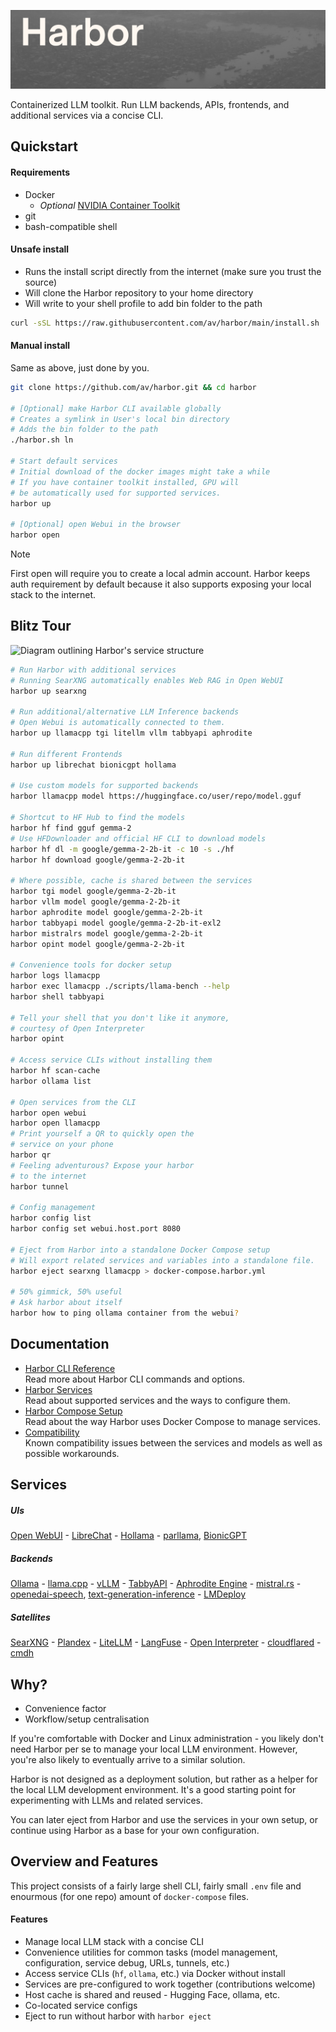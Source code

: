 ![Harbor project logo](./docs/harbor-2.png)

Containerized LLM toolkit. Run LLM backends, APIs, frontends, and additional services via a concise CLI.

## Quickstart

#### Requirements

- Docker
  - _Optional_ [NVIDIA Container Toolkit](https://docs.nvidia.com/datacenter/cloud-native/container-toolkit/latest/install-guide.html#installation)
- git
- bash-compatible shell

#### Unsafe install

- Runs the install script directly from the internet (make sure you trust the source)
- Will clone the Harbor repository to your home directory
- Will write to your shell profile to add bin folder to the path

```bash
curl -sSL https://raw.githubusercontent.com/av/harbor/main/install.sh | bash
```

#### Manual install

Same as above, just done by you.

```bash
git clone https://github.com/av/harbor.git && cd harbor

# [Optional] make Harbor CLI available globally
# Creates a symlink in User's local bin directory
# Adds the bin folder to the path
./harbor.sh ln

# Start default services
# Initial download of the docker images might take a while
# If you have container toolkit installed, GPU will
# be automatically used for supported services.
harbor up

# [Optional] open Webui in the browser
harbor open
```

> [!NOTE]
> First open will require you to create a local admin account. Harbor keeps auth requirement by default because it also supports exposing your local stack to the internet.

## Blitz Tour

![Diagram outlining Harbor's service structure](https://raw.githubusercontent.com/wiki/av/harbor/harbor-arch-diag.png)

```bash
# Run Harbor with additional services
# Running SearXNG automatically enables Web RAG in Open WebUI
harbor up searxng

# Run additional/alternative LLM Inference backends
# Open Webui is automatically connected to them.
harbor up llamacpp tgi litellm vllm tabbyapi aphrodite

# Run different Frontends
harbor up librechat bionicgpt hollama

# Use custom models for supported backends
harbor llamacpp model https://huggingface.co/user/repo/model.gguf

# Shortcut to HF Hub to find the models
harbor hf find gguf gemma-2
# Use HFDownloader and official HF CLI to download models
harbor hf dl -m google/gemma-2-2b-it -c 10 -s ./hf
harbor hf download google/gemma-2-2b-it

# Where possible, cache is shared between the services
harbor tgi model google/gemma-2-2b-it
harbor vllm model google/gemma-2-2b-it
harbor aphrodite model google/gemma-2-2b-it
harbor tabbyapi model google/gemma-2-2b-it-exl2
harbor mistralrs model google/gemma-2-2b-it
harbor opint model google/gemma-2-2b-it

# Convenience tools for docker setup
harbor logs llamacpp
harbor exec llamacpp ./scripts/llama-bench --help
harbor shell tabbyapi

# Tell your shell that you don't like it anymore,
# courtesy of Open Interpreter
harbor opint

# Access service CLIs without installing them
harbor hf scan-cache
harbor ollama list

# Open services from the CLI
harbor open webui
harbor open llamacpp
# Print yourself a QR to quickly open the
# service on your phone
harbor qr
# Feeling adventurous? Expose your harbor
# to the internet
harbor tunnel

# Config management
harbor config list
harbor config set webui.host.port 8080

# Eject from Harbor into a standalone Docker Compose setup
# Will export related services and variables into a standalone file.
harbor eject searxng llamacpp > docker-compose.harbor.yml

# 50% gimmick, 50% useful
# Ask harbor about itself
harbor how to ping ollama container from the webui?
```

## Documentation

- [Harbor CLI Reference](https://github.com/av/harbor/wiki/Harbor-CLI-Reference)<br/>
  Read more about Harbor CLI commands and options.
- [Harbor Services](https://github.com/av/harbor/wiki/Services)<br/>
  Read about supported services and the ways to configure them.
- [Harbor Compose Setup](https://github.com/av/harbor/wiki/Harbor-Compose-Setup)<br/>
  Read about the way Harbor uses Docker Compose to manage services.
- [Compatibility](https://github.com/av/harbor/wiki/Compatibility)<br/>
  Known compatibility issues between the services and models as well as possible workarounds.

## Services

##### UIs

[Open WebUI](https://github.com/av/harbor/wiki/Services#open-webui) - [LibreChat](https://github.com/av/harbor/wiki/Services#librechat) - [Hollama](https://github.com/av/harbor/wiki/Services#hollama) - [parllama](https://github.com/av/harbor/wiki/Services#par-llama), [BionicGPT](https://github.com/av/harbor/wiki/Services#bionicgpt)

##### Backends

[Ollama](https://github.com/av/harbor/wiki/Services#ollama) - [llama.cpp](https://github.com/av/harbor/wiki/Services#llamacpp) - [vLLM](https://github.com/av/harbor/wiki/Services#vllm) - [TabbyAPI](https://github.com/av/harbor/wiki/Services#tabbyapi) - [Aphrodite Engine](https://github.com/av/harbor/wiki/Services#aphrodite-engine) - [mistral.rs](https://github.com/av/harbor/wiki/Services#mistralrs) - [openedai-speech](https://github.com/av/harbor/wiki/Services#openedai-speech), [text-generation-inference](https://github.com/av/harbor/wiki/Services#text-generation-inference) - [LMDeploy](https://github.com/av/harbor/wiki/Services#lmdeploy)

##### Satellites

[SearXNG](https://github.com/av/harbor/wiki/Services#searxng) - [Plandex](https://github.com/av/harbor/wiki/Services#plandex) - [LiteLLM](https://github.com/av/harbor/wiki/Services#-litellm) - [LangFuse](https://github.com/av/harbor/wiki/Services#langfuse) - [Open Interpreter](https://github.com/av/harbor/wiki/Services#-open-interpreter) - [cloudflared](https://github.com/av/harbor/wiki/Services#-open-interpreter) - [cmdh](https://github.com/pgibler/cmdh)

## Why?

- Convenience factor
- Workflow/setup centralisation

If you're comfortable with Docker and Linux administration - you likely don't need Harbor per se to manage your local LLM environment. However, you're also likely to eventually arrive to a similar solution.

Harbor is not designed as a deployment solution, but rather as a helper for the local LLM development environment. It's a good starting point for experimenting with LLMs and related services.

You can later eject from Harbor and use the services in your own setup, or continue using Harbor as a base for your own configuration.

## Overview and Features

This project consists of a fairly large shell CLI, fairly small `.env` file and enourmous (for one repo) amount of `docker-compose` files.

#### Features

- Manage local LLM stack with a concise CLI
- Convenience utilities for common tasks (model management, configuration, service debug, URLs, tunnels, etc.)
- Access service CLIs (`hf`, `ollama`, etc.) via Docker without install
- Services are pre-configured to work together (contributions welcome)
- Host cache is shared and reused - Hugging Face, ollama, etc.
- Co-located service configs
- Eject to run without harbor with `harbor eject`
